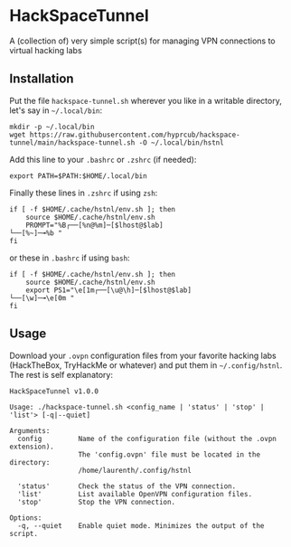# HackSpaceTunnel
A (collection of) very simple script(s) for managing VPN connections to virtual hacking labs

## Installation

Put the file `hackspace-tunnel.sh` wherever you like in a writable directory, let's say in `~/.local/bin`:
```shell
mkdir -p ~/.local/bin
wget https://raw.githubusercontent.com/hyprcub/hackspace-tunnel/main/hackspace-tunnel.sh -O ~/.local/bin/hstnl
```

Add this line to your `.bashrc` or `.zshrc` (if needed):
```shell
export PATH=$PATH:$HOME/.local/bin
```

Finally these lines in `.zshrc` if using `zsh`:
```shell
if [ -f $HOME/.cache/hstnl/env.sh ]; then
    source $HOME/.cache/hstnl/env.sh
    PROMPT="%B┌──[%n@%m]─[$lhost@$lab]
└──[%~]─╼%b "
fi
```

or these in `.bashrc` if using `bash`:
```shell
if [ -f $HOME/.cache/hstnl/env.sh ]; then
	source $HOME/.cache/hstnl/env.sh
	export PS1="\e[1m┌──[\u@\h]─[$lhost@$lab]
└──[\w]─╼\e[0m "
fi
```
## Usage

Download your `.ovpn` configuration files from your favorite hacking labs (HackTheBox, TryHackMe or whatever) and put them in `~/.config/hstnl`. The rest is self explanatory:
```
HackSpaceTunnel v1.0.0

Usage: ./hackspace-tunnel.sh <config_name | 'status' | 'stop' | 'list'> [-q|--quiet]

Arguments:
  config         Name of the configuration file (without the .ovpn extension).
                 The 'config.ovpn' file must be located in the directory:
                 /home/laurenth/.config/hstnl

  'status'       Check the status of the VPN connection.
  'list'         List available OpenVPN configuration files.
  'stop'         Stop the VPN connection.

Options:
  -q, --quiet    Enable quiet mode. Minimizes the output of the script.
```

